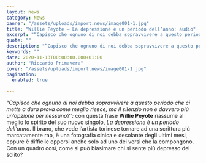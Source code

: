 ```yaml
---
layout: news
category: News
banner: "/assets/uploads/import.news/image001-1.jpg"
title: "Willie Peyote – La depressione è un periodo dell’anno: audio"
excerpt: "“Capisco che ognuno di noi debba sopravvivere a questo periodo che ci mette a dura prova come meglio riesce, ma il silenzio non è davvero più un’opzione per nessuno?”: con questa frase Willie Peyote riassume al meglio lo spirito del suo nuovo singolo, La depressione è un periodo dell’anno. Il brano, che vede l’artista torinese tornare [&hellip"
quote: ""
description: "“Capisco che ognuno di noi debba sopravvivere a questo periodo che ci mette a dura prova come meglio riesce, ma il silenzio non è davvero più un’opzione per nessuno?”: con questa frase Willie Peyote riassume al meglio lo spirito del suo nuovo singolo, La depressione è un periodo dell’anno. Il brano, che vede l’artista torinese tornare [&hellip"
keywords: ""
date: 2020-11-13T00:00:00.000+01:00
author: "Riccardo Primavera"
cover: "/assets/uploads/import.news/image001-1.jpg"
pagination:
  enabled: true

---
```


“_Capisco che ognuno di noi debba sopravvivere a questo periodo che ci mette a dura prova come meglio riesce, ma il silenzio non è davvero più un’opzione per nessuno?”:_ con questa frase **Willie Peyote** riassume al meglio lo spirito del suo nuovo singolo, _La depressione è un periodo dell’anno_. Il brano, che vede l’artista torinese tornare ad una scrittura più marcatamente rap, è una fotografia cinica e desolante degli ultimi mesi, eppure è difficile opporsi anche solo ad uno dei versi che la compongono. Con un quadro così, come si può biasimare chi si sente più depresso del solito?